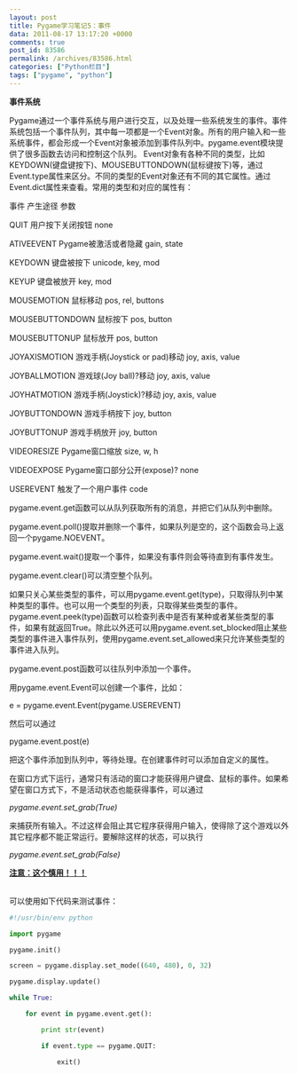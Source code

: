 ```yaml
---
layout: post
title: Pygame学习笔记5：事件
data: 2011-08-17 13:17:20 +0000
comments: true
post_id: 83586
permalink: /archives/83586.html
categories: ["Python栏目"]
tags: ["pygame", "python"]
---
```


<strong>事件系统</strong>

Pygame通过一个事件系统与用户进行交互，以及处理一些系统发生的事件。事件系统包括一个事件队列，其中每一项都是一个Event对象。所有的用户输入和一些系统事件，都会形成一个Event对象被添加到事件队列中。pygame.event模块提供了很多函数去访问和控制这个队列。
Event对象有各种不同的类型，比如KEYDOWN(键盘键按下)、MOUSEBUTTONDOWN(鼠标键按下)等，通过Event.type属性来区分。不同的类型的Event对象还有不同的其它属性。通过Event.dict属性来查看。常用的类型和对应的属性有：

事件              产生途径              参数

QUIT             用户按下关闭按钮      none

ATIVEEVENT     Pygame被激活或者隐藏  gain, state

KEYDOWN       键盘被按下             unicode, key, mod

KEYUP           键盘被放开             key, mod

MOUSEMOTION   鼠标移动               pos, rel, buttons

MOUSEBUTTONDOWN    鼠标按下        pos, button

MOUSEBUTTONUP  鼠标放开              pos, button

JOYAXISMOTION   游戏手柄(Joystick or pad)移动   joy, axis, value

JOYBALLMOTION   游戏球(Joy ball)?移动    joy, axis, value

JOYHATMOTION    游戏手柄(Joystick)?移动   joy, axis, value

JOYBUTTONDOWN   游戏手柄按下         joy, button

JOYBUTTONUP   游戏手柄放开            joy, button

VIDEORESIZE    Pygame窗口缩放         size, w, h

VIDEOEXPOSE   Pygame窗口部分公开(expose)?  none

USEREVENT     触发了一个用户事件        code

pygame.event.get函数可以从队列获取所有的消息，并把它们从队列中删除。

pygame.event.poll()提取并删除一个事件，如果队列是空的，这个函数会马上返回一个pygame.NOEVENT。

pygame.event.wait()提取一个事件，如果没有事件则会等待直到有事件发生。

pygame.event.clear()可以清空整个队列。

如果只关心某些类型的事件，可以用pygame.event.get(type)，只取得队列中某种类型的事件。也可以用一个类型的列表，只取得某些类型的事件。pygame.event.peek(type)函数可以检查列表中是否有某种或者某些类型的事件，如果有就返回True。除此以外还可以用pygame.event.set_blocked阻止某些类型的事件进入事件队列，使用pygame.event.set_allowed来只允许某些类型的事件进入队列。

pygame.event.post函数可以往队列中添加一个事件。

用pygame.event.Event可以创建一个事件，比如：

e = pygame.event.Event(pygame.USEREVENT)

然后可以通过

pygame.event.post(e)

把这个事件添加到队列中，等待处理。在创建事件时可以添加自定义的属性。

在窗口方式下运行，通常只有活动的窗口才能获得用户键盘、鼠标的事件。如果希望在窗口方式下，不是活动状态也能获得事件，可以通过

<em>pygame.event.set_grab(True)</em>

来捕获所有输入。不过这样会阻止其它程序获得用户输入，使得除了这个游戏以外其它程序都不能正常运行。要解除这样的状态，可以执行

<em>pygame.event.set_grab(False)</em>

<strong><span style="text-decoration: underline">注意：这个慎用！！！</span></strong><br><br>

可以使用如下代码来测试事件：

``` python
#!/usr/bin/env python

import pygame

pygame.init()

screen = pygame.display.set_mode((640, 480), 0, 32)

pygame.display.update()

while True:

    for event in pygame.event.get():

        print str(event)

        if event.type == pygame.QUIT:

            exit()
```
